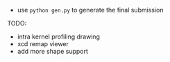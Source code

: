 - use `python gen.py` to generate the final submission

TODO:
- intra kernel profiling drawing
- xcd remap viewer
- add more shape support